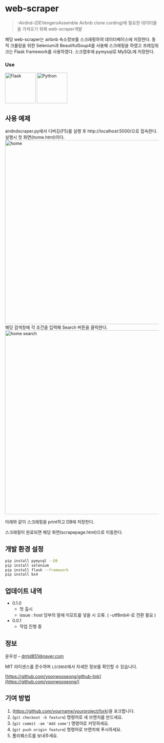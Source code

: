 # web-scraper
> -Airdnd-(DEVengersAssemble Airbnb clone cording)에 필요한 데이터들을 가져오기 위해 web-scraper개발

해당 web-scraper는 airbnb 숙소정보를 스크래핑하여 데이터베이스에 저장한다. 동적 크롤링을 위한 Selenium과 BeautifulSoup4를 사용해 스크래핑을 하였고 프레임워크는 Flask framework를 사용하였다. 스크랩후에 pymysql로 MySQL에 저장한다.

### Use
<img src="https://user-images.githubusercontent.com/57824259/91246509-f4fdd380-e78a-11ea-86f6-1f2ed5aa9e74.png" alt="Flask" width="100" height="100"/> <img src="https://user-images.githubusercontent.com/57824259/91246511-f6c79700-e78a-11ea-8c45-d9561831cf8c.png" alt="Python" width="100" height="100"/>



## 사용 예제

airdndscraper.py에서 디버깅(F5)를 실행 후 http://localhost:5000/으로 접속한다. 실행시 첫 화면(home.html)이다.
<img src="https://user-images.githubusercontent.com/57824259/91246721-92f19e00-e78b-11ea-8444-e29a5b89c477.png" alt="home" width="600"/>  
해당 검색창에 각 조건을 입력해 Search 버튼을 클릭한다.  
<img src="https://user-images.githubusercontent.com/57824259/91246723-9422cb00-e78b-11ea-950f-b9b96a4afdf9.png" alt="home search" width="600"/>

아래와 같이 스크래핑을 print하고 DB에 저장한다.  

스크래핑이 완료되면 해당 화면(scrapepage.html)으로 이동한다.

## 개발 환경 설정

```sh
pip install pymysql --DB
pip install selenium
pip install flask --framework
pip install bs4
```

## 업데이트 내역

* 0.1.0
    * 첫 출시
    * issue : host 당부의 말에 이모트를 넣을 시 오류. ( -utf8mb4-로 전환 필요 )
* 0.0.1
    * 작업 진행 중

## 정보

윤우성 –  dntjd851@naver.com

MIT 라이센스를 준수하며 ``LICENSE``에서 자세한 정보를 확인할 수 있습니다.

[https://github.com/yoonwooseong/github-link](https://github.com/yoonwooseong/)

## 기여 방법

1. (<https://github.com/yourname/yourproject/fork>)을 포크합니다.
2. (`git checkout -b feature`) 명령어로 새 브랜치를 만드세요.
3. (`git commit -am 'Add some'`) 명령어로 커밋하세요.
4. (`git push origin feature`) 명령어로 브랜치에 푸시하세요. 
5. 풀리퀘스트를 보내주세요.

<!-- Markdown link & img dfn's -->
[npm-image]: https://img.shields.io/npm/v/datadog-metrics.svg?style=flat-square
[npm-url]: https://npmjs.org/package/datadog-metrics
[npm-downloads]: https://img.shields.io/npm/dm/datadog-metrics.svg?style=flat-square
[travis-image]: https://img.shields.io/travis/dbader/node-datadog-metrics/master.svg?style=flat-square
[travis-url]: https://travis-ci.org/dbader/node-datadog-metrics
[wiki]: https://github.com/yourname/yourproject/wiki
